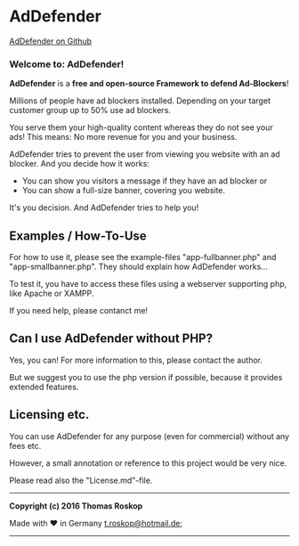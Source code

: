 # AdDefender

[AdDefender on Github](https://github.com/TRoskop/AdDefender "AdDefender on Github")


### Welcome to: AdDefender!
**AdDefender** is a **free and open-source Framework to defend Ad-Blockers**!

Millions of people have ad blockers installed.
Depending on your target customer group up to 50% use ad blockers.

You serve them your high-quality content whereas they do not see your ads!
This means: No more revenue for you and your business.

AdDefender tries to prevent the user from viewing you website with an ad blocker.
And you decide how it works: 
* You can show you visitors a message if they have an ad blocker or
* You can show a full-size banner, covering you website.

It's you decision. And AdDefender tries to help you!


## Examples / How-To-Use ##
For how to use it, please see the example-files "app-fullbanner.php" and "app-smallbanner.php".
They should explain how AdDefender works...

To test it, you have to access these files using a webserver supporting php, like Apache or XAMPP.

If you need help, please contanct me!

## Can I use AdDefender without PHP? ##
Yes, you can!
For more information to this, please contact the author.

But we suggest you to use the php version if possible, because it provides extended features.

## Licensing etc. ##
You can use AdDefender for any purpose (even for commercial) without any fees etc.

However, a small annotation or reference to this project would be very nice.

Please read also the "License.md"-file.

_________________________________

**Copyright (c) 2016 Thomas Roskop**


Made with ♥ in Germany
[t.roskop@hotmail.de](mailto:t.roskop@hotmail.de "t.roskop@hotmail.de");

_________________________________
